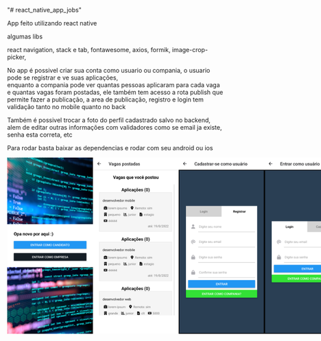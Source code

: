 "# react_native_app_jobs" 

App feito utilizando react native

algumas libs

react navigation, stack e tab, fontawesome, axios, formik, image-crop-picker,

No app é possivel criar sua conta como usuario ou compania, o usuario pode se registrar e ve suas aplicações,</br>
enquanto a compania pode ver quantas pessoas aplicaram para cada vaga e quantas vagas foram postadas, ele também tem acesso a rota publish que permite fazer a publicação, a area de publicação, registro e login tem validação tanto no mobile quanto no back</br>

Também é possivel trocar a foto do perfil cadastrado salvo no backend, alem de editar outras informações com validadores como se email ja existe, senha esta correta, etc

Para rodar basta baixar as dependencias e rodar com seu android ou ios

<p align="center" width="700" style="display: flex; justify-content: space-between;">
<img src="home.png"  width="200"/> 
<img src="vagas_postadas.png"  width="200"/>
 <img src="tela_registro.png" width="200"> 
<img src="tela_login.png"  width="200"/> 
<img src="mudar_foto2.png"  width="200"/> 
<img src="mudar_foto.png"  width="200"/>  
<img src="lista.png"  width="200"/> 
<img src="filtrar_tech.png"  width="200"/> 
<img src="list_tech.png"  width="200"/> 
<img src="detalhe_vaga.png"  width="200"/> 
<img src="detalhe_vaga2.png"  width="200"/>  
<img src="dashardo_matching.png"  width="200"/>  
<img src="candidaturas.png"  width="200"/>  
<img src="aplicou_vaga.png"  width="200"/>  
<img src="vagas_postadas.png"  width="200"/>
</p>

 
 

